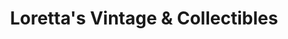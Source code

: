 ---
title: "Loretta's Vintage & Collectibles"
url: /madison/lorettas-vintage-und-collectibles/
shop: Kleidung
---